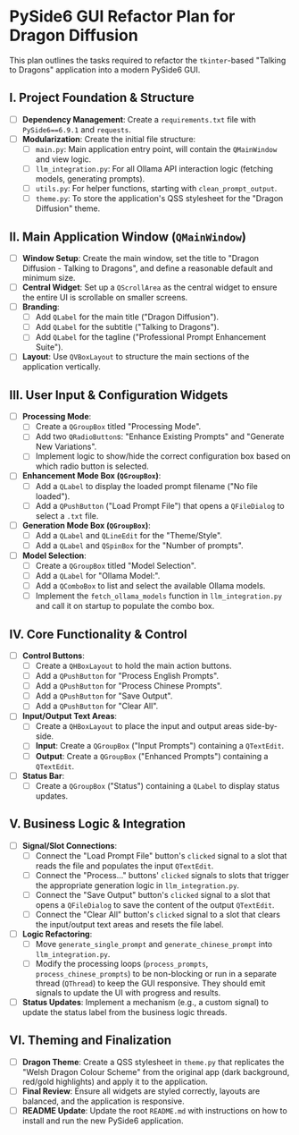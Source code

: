 # PySide6 GUI Refactor Plan for Dragon Diffusion

This plan outlines the tasks required to refactor the `tkinter`-based "Talking to Dragons" application into a modern PySide6 GUI.

## I. Project Foundation & Structure

- [ ] **Dependency Management**: Create a `requirements.txt` file with `PySide6==6.9.1` and `requests`.
- [ ] **Modularization**: Create the initial file structure:
    - [ ] `main.py`: Main application entry point, will contain the `QMainWindow` and view logic.
    - [ ] `llm_integration.py`: For all Ollama API interaction logic (fetching models, generating prompts).
    - [ ] `utils.py`: For helper functions, starting with `clean_prompt_output`.
    - [ ] `theme.py`: To store the application's QSS stylesheet for the "Dragon Diffusion" theme.

## II. Main Application Window (`QMainWindow`)

- [ ] **Window Setup**: Create the main window, set the title to "Dragon Diffusion - Talking to Dragons", and define a reasonable default and minimum size.
- [ ] **Central Widget**: Set up a `QScrollArea` as the central widget to ensure the entire UI is scrollable on smaller screens.
- [ ] **Branding**:
    - [ ] Add `QLabel` for the main title ("Dragon Diffusion").
    - [ ] Add `QLabel` for the subtitle ("Talking to Dragons").
    - [ ] Add `QLabel` for the tagline ("Professional Prompt Enhancement Suite").
- [ ] **Layout**: Use `QVBoxLayout` to structure the main sections of the application vertically.

## III. User Input & Configuration Widgets

- [ ] **Processing Mode**:
    - [ ] Create a `QGroupBox` titled "Processing Mode".
    - [ ] Add two `QRadioButton`s: "Enhance Existing Prompts" and "Generate New Variations".
    - [ ] Implement logic to show/hide the correct configuration box based on which radio button is selected.
- [ ] **Enhancement Mode Box (`QGroupBox`)**:
    - [ ] Add a `QLabel` to display the loaded prompt filename ("No file loaded").
    - [ ] Add a `QPushButton` ("Load Prompt File") that opens a `QFileDialog` to select a `.txt` file.
- [ ] **Generation Mode Box (`QGroupBox`)**:
    - [ ] Add a `QLabel` and `QLineEdit` for the "Theme/Style".
    - [ ] Add a `QLabel` and `QSpinBox` for the "Number of prompts".
- [ ] **Model Selection**:
    - [ ] Create a `QGroupBox` titled "Model Selection".
    - [ ] Add a `QLabel` for "Ollama Model:".
    - [ ] Add a `QComboBox` to list and select the available Ollama models.
    - [ ] Implement the `fetch_ollama_models` function in `llm_integration.py` and call it on startup to populate the combo box.

## IV. Core Functionality & Control

- [ ] **Control Buttons**:
    - [ ] Create a `QHBoxLayout` to hold the main action buttons.
    - [ ] Add a `QPushButton` for "Process English Prompts".
    - [ ] Add a `QPushButton` for "Process Chinese Prompts".
    - [ ] Add a `QPushButton` for "Save Output".
    - [ ] Add a `QPushButton` for "Clear All".
- [ ] **Input/Output Text Areas**:
    - [ ] Create a `QHBoxLayout` to place the input and output areas side-by-side.
    - [ ] **Input**: Create a `QGroupBox` ("Input Prompts") containing a `QTextEdit`.
    - [ ] **Output**: Create a `QGroupBox` ("Enhanced Prompts") containing a `QTextEdit`.
- [ ] **Status Bar**:
    - [ ] Create a `QGroupBox` ("Status") containing a `QLabel` to display status updates.

## V. Business Logic & Integration

- [ ] **Signal/Slot Connections**:
    - [ ] Connect the "Load Prompt File" button's `clicked` signal to a slot that reads the file and populates the input `QTextEdit`.
    - [ ] Connect the "Process..." buttons' `clicked` signals to slots that trigger the appropriate generation logic in `llm_integration.py`.
    - [ ] Connect the "Save Output" button's `clicked` signal to a slot that opens a `QFileDialog` to save the content of the output `QTextEdit`.
    - [ ] Connect the "Clear All" button's `clicked` signal to a slot that clears the input/output text areas and resets the file label.
- [ ] **Logic Refactoring**:
    - [ ] Move `generate_single_prompt` and `generate_chinese_prompt` into `llm_integration.py`.
    - [ ] Modify the processing loops (`process_prompts`, `process_chinese_prompts`) to be non-blocking or run in a separate thread (`QThread`) to keep the GUI responsive. They should emit signals to update the UI with progress and results.
- [ ] **Status Updates**: Implement a mechanism (e.g., a custom signal) to update the status label from the business logic threads.

## VI. Theming and Finalization

- [ ] **Dragon Theme**: Create a QSS stylesheet in `theme.py` that replicates the "Welsh Dragon Colour Scheme" from the original app (dark background, red/gold highlights) and apply it to the application.
- [ ] **Final Review**: Ensure all widgets are styled correctly, layouts are balanced, and the application is responsive.
- [ ] **README Update**: Update the root `README.md` with instructions on how to install and run the new PySide6 application.
